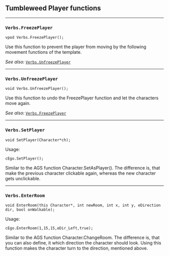 ## Tumbleweed Player functions

---

### `Verbs.FreezePlayer`

```ags
vpod Verbs.FreezePlayer();
```

Use this function to prevent the player from moving by the following movement functions of the template.

*See also:*
[`Verbs.UnfreezePlayer`](Tumbleweed_player#verbsunfreezeplayer)

---

### `Verbs.UnfreezePlayer`

```ags
void Verbs.UnfreezePlayer();
```

Use this function to undo the FreezePlayer function and let the characters move again.

*See also:*
[`Verbs.FreezePlayer`](Tumbleweed_player#verbsfreezeplayer)

---

### `Verbs.SetPlayer`

```ags
void SetPlayer(Character*ch);
```

Usage:

```ags
cEgo.SetPlayer();
```

Similar to the AGS function Character.SetAsPlayer(). The difference is, that make the previous character clickable again, whereas the new character gets unclickable.

---

### `Verbs.EnterRoom`

```ags
void EnterRoom(this Character*, int newRoom, int x, int y, eDirection dir, bool onWalkable);
```

Usage:

```ags
cEgo.EnterRoom(1,15,15,eDir_Left,true);
```

Similar to the AGS function Character.ChangeRoom. The difference is, that you can also define, it which direction the character should look.
Using this function makes the character turn to the direction, mentioned above.
